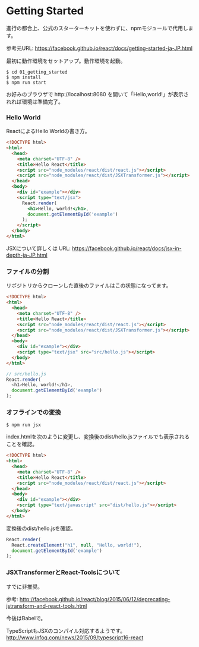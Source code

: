 # Getting Started

進行の都合上、公式のスターターキットを使わずに、npmモジュールで代用します。

参考元URL: https://facebook.github.io/react/docs/getting-started-ja-JP.html

最初に動作環境をセットアップ。動作環境を起動。
```
$ cd 01_getting_started
$ npm install
$ npm run start
```

お好みのブラウザで http://localhost:8080 を開いて「Hello,world!」が表示されれば環境は準備完了。

### Hello World

ReactによるHello Worldの書き方。

```html
<!DOCTYPE html>
<html>
  <head>
    <meta charset="UTF-8" />
    <title>Hello React</title>
    <script src="node_modules/react/dist/react.js"></script>
    <script src="node_modules/react/dist/JSXTransformer.js"></script>
  </head>
  <body>
    <div id="example"></div>
    <script type="text/jsx">
      React.render(
        <h1>Hello, world!</h1>,
        document.getElementById('example')
      );
    </script>
  </body>
</html>
```

JSXについて詳しくは
URL: https://facebook.github.io/react/docs/jsx-in-depth-ja-JP.html

### ファイルの分割

リポジトリからクローンした直後のファイルはこの状態になってます。

```html
<!DOCTYPE html>
<html>
  <head>
    <meta charset="UTF-8" />
    <title>Hello React</title>
    <script src="node_modules/react/dist/react.js"></script>
    <script src="node_modules/react/dist/JSXTransformer.js"></script>
  </head>
  <body>
    <div id="example"></div>
    <script type="text/jsx" src="src/hello.js"></script>
  </body>
</html>
```

```javascript
// src/hello.js
React.render(
  <h1>Hello, world!</h1>,
  document.getElementById('example')
);
```

### オフラインでの変換

```
$ npm run jsx
```

index.htmlを次のように変更し、変換後のdist/hello.jsファイルでも表示されることを確認。
```html
<!DOCTYPE html>
<html>
  <head>
    <meta charset="UTF-8" />
    <title>Hello React</title>
    <script src="node_modules/react/dist/react.js"></script>
  </head>
  <body>
    <div id="example"></div>
    <script type="text/javascript" src="dist/hello.js"></script>
  </body>
</html>
```

変換後のdist/hello.jsを確認。
```javascript
React.render(
  React.createElement("h1", null, "Hello, world!"),
  document.getElementById('example')
);
```

### JSXTransformerとReact-Toolsについて

すでに非推奨。

参考: http://facebook.github.io/react/blog/2015/06/12/deprecating-jstransform-and-react-tools.html

今後はBabelで。

TypeScriptもJSXのコンパイル対応するようです。
http://www.infoq.com/news/2015/09/typescript16-react
